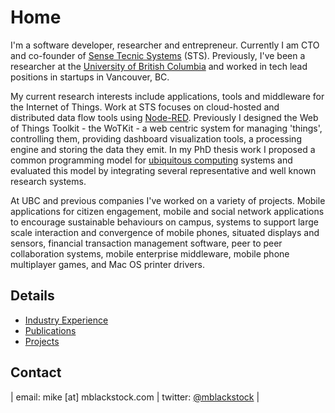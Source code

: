 # Home


I'm a software developer, researcher and entrepreneur.  Currently I am CTO and co-founder of [Sense Tecnic Systems](http://www.sensetecnic.com) (STS).  Previously, I've been a researcher at the [University of British Columbia](https://www.ubc.ca/) and worked in tech lead positions in startups in Vancouver, BC.

My current research interests include applications, tools and middleware for the Internet of Things.  Work at STS focuses on cloud-hosted and distributed data flow tools using [Node-RED](https://nodered.org). Previously I designed the Web of Things Toolkit - the WoTKit - a web centric system for managing 'things', controlling them, providing dashboard visualization tools, a processing engine and storing the data they emit.  In my PhD thesis work I proposed a common programming model for [ubiquitous computing](https://en.wikipedia.org/wiki/Ubiquitous_computing) systems and evaluated this model by integrating several representative and well known research systems.

At UBC and previous companies I've worked on a variety of projects.  Mobile applications for citizen engagement, mobile and social network applications to encourage sustainable behaviours on campus, systems to support large scale interaction and convergence of mobile phones, situated displays and sensors, financial transaction management software, peer to peer collaboration systems, mobile enterprise middleware, mobile phone multiplayer games, and Mac OS printer drivers.

## Details

* [Industry Experience](/industry)
* [Publications](/publications)
* [Projects](/projects)

## Contact

| email: mike [at] mblackstock.com | twitter: [@mblackstock](https://twitter.com/mblackstock) |
